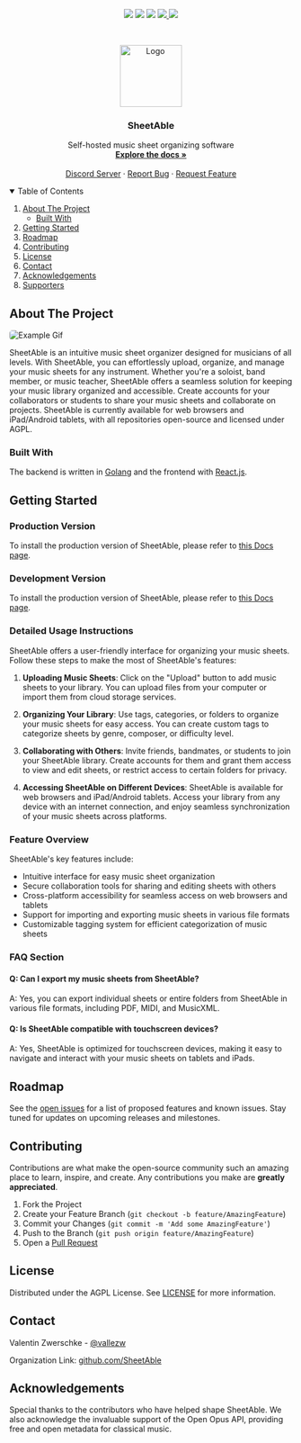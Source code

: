 <p align="center">
<img src="https://img.shields.io/github/forks/SheetAble/SheetAble?color=bf616a&labelColor=3b4252&style=for-the-badge"> <img src="https://img.shields.io/github/stars/SheetAble/SheetAble?color=d08770&labelColor=3b4252&style=for-the-badge"> <img src="https://img.shields.io/github/issues-raw/SheetAble/SheetAble?color=a3be8c&labelColor=3b4252&style=for-the-badge"> <a href="./LICENSE"> <img src="https://img.shields.io/static/v1?label=license&message=AGPL&color=81a1c1&labelColor=3b4252&style=for-the-badge"> </a>
<a href="https://discord.com/invite/QnFbxyPbRj"> <img src="https://img.shields.io/static/v1?label=discord&message=Join&color=5765F2&labelColor=3b4252&style=for-the-badge"> </a>
</p>
<br />
<p align="center">
  <a href="https://github.com/SheetAble">
    <img src="docs/LogoT.png" alt="Logo" width="110" height="110">
  </a>

  <h3 align="center">SheetAble</h3>

  <p align="center">
    Self-hosted music sheet organizing software
    <br />
    <a href="https://sheetable.net" target="_blank"><strong>Explore the docs »</strong></a>
    <br />
    <br />
    <a href="https://discord.com/invite/QnFbxyPbRj" target="_blank">Discord Server</a>
    ·
    <a href="https://github.com/SheetAble/SheetAble/issues">Report Bug</a>
    ·
    <a href="https://github.com/SheetAble/SheetAble/issues">Request Feature</a>
  </p>
</p>

<!-- TABLE OF CONTENTS -->
<details open="open">
  <summary>Table of Contents</summary>
  <ol>
    <li>
      <a href="#about-the-project">About The Project</a>
      <ul>
        <li><a href="#built-with">Built With</a></li>
      </ul>
    </li>
    <li>
		<a href="#getting-started">Getting Started</a>
    </li>
    <li><a href="#roadmap">Roadmap</a></li>
    <li><a href="#contributing">Contributing</a></li>
    <li><a href="#license">License</a></li>
    <li><a href="#contact">Contact</a></li>
    <li><a href="#acknowledgements">Acknowledgements</a></li>
    <li><a href="#supporters">Supporters</a></li>
  </ol>
</details>

<!-- ABOUT THE PROJECT -->

## About The Project

<img src="docs/SheetAbleShowcase.gif" alt="Example Gif" style="border-radius: 5px;">

SheetAble is an intuitive music sheet organizer designed for musicians of all levels. 
With SheetAble, you can effortlessly upload, organize, and manage your music sheets for any instrument.
 Whether you're a soloist, band member, or music teacher, SheetAble offers a seamless solution for keeping your music library organized and accessible. 
Create accounts for your collaborators or students to share your music sheets and collaborate on projects.
 SheetAble is currently available for web browsers and iPad/Android tablets, with all repositories open-source and licensed under AGPL.


### Built With

The backend is written in [Golang](https://golang.org/) and the frontend with [React.js](https://reactjs.org/).

<!-- GETTING STARTED -->

## Getting Started

### Production Version

To install the production version of SheetAble, please refer to [this Docs page](link-to-production-docs).


### Development Version

To install the production version of SheetAble, please refer to [this Docs page](link-to-production-docs).

### Detailed Usage Instructions
SheetAble offers a user-friendly interface for organizing your music sheets. Follow these steps to make the most of SheetAble's features:

1. **Uploading Music Sheets**: Click on the "Upload" button to add music sheets to your library. You can upload files from your computer or import them from cloud storage services.

2. **Organizing Your Library**: Use tags, categories, or folders to organize your music sheets for easy access. You can create custom tags to categorize sheets by genre, composer, or difficulty level.

3. **Collaborating with Others**: Invite friends, bandmates, or students to join your SheetAble library. Create accounts for them and grant them access to view and edit sheets, or restrict access to certain folders for privacy.

4. **Accessing SheetAble on Different Devices**: SheetAble is available for web browsers and iPad/Android tablets. Access your library from any device with an internet connection, and enjoy seamless synchronization of your music sheets across platforms.

### Feature Overview
SheetAble's key features include:
- Intuitive interface for easy music sheet organization
- Secure collaboration tools for sharing and editing sheets with others
- Cross-platform accessibility for seamless access on web browsers and tablets
- Support for importing and exporting music sheets in various file formats
- Customizable tagging system for efficient categorization of music sheets

### FAQ Section
#### Q: Can I export my music sheets from SheetAble?
A: Yes, you can export individual sheets or entire folders from SheetAble in various file formats, including PDF, MIDI, and MusicXML.

#### Q: Is SheetAble compatible with touchscreen devices?
A: Yes, SheetAble is optimized for touchscreen devices, making it easy to navigate and interact with your music sheets on tablets and iPads.


<!-- ROADMAP -->

## Roadmap

See the [open issues](link-to-open-issues) for a list of proposed features and known issues.
 Stay tuned for updates on upcoming releases and milestones.

<!-- CONTRIBUTING -->

## Contributing

Contributions are what make the open-source community such an amazing place to learn, inspire, and create. Any contributions you make are **greatly appreciated**.

1. Fork the Project
2. Create your Feature Branch (`git checkout -b feature/AmazingFeature`)
3. Commit your Changes (`git commit -m 'Add some AmazingFeature'`)
4. Push to the Branch (`git push origin feature/AmazingFeature`)
5. Open a [Pull Request](https://github.com/SheetAble/SheetAble/compare)

<!-- LICENSE -->

## License
Distributed under the AGPL License.
 See [LICENSE](link-to-license) for more information.

<!-- CONTACT -->

## Contact

Valentin Zwerschke - [@vallezw](https://github.com/vallezw)

Organization Link: [github.com/SheetAble](https://github.com/SheetAble)

<!-- ACKNOWLEDGEMENTS -->

## Acknowledgements

Special thanks to the contributors who have helped shape SheetAble. 
We also acknowledge the invaluable support of the Open Opus API, providing free and open metadata for classical music.

